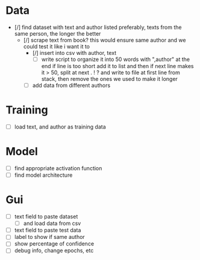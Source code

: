 # Data
- [/] find dataset with text and author listed
preferably, texts from the same person, the longer the better
    - [/] scrape text from book?
        this would ensure same author
        and we could test it like i want it to
        - [/] insert into csv with author, text
            - [ ] write script to organize it into 50 words
            with ",author" at the end
            if line is too short
            add it to list and then if next line makes it > 50, split at next . ! ?
            and write to file at first line from stack, then remove the ones we used
            to make it longer
        - [ ] add data from different authors

# Training
- [ ] load text, and author as training data

# Model
- [ ] find appropriate activation function
- [ ] find model architecture

# Gui
- [ ] text field to paste dataset
    - [ ] and load data from csv
- [ ] text field to paste test data
- [ ] label to show if same author
- [ ] show percentage of confidence
- [ ] debug info, change epochs, etc
